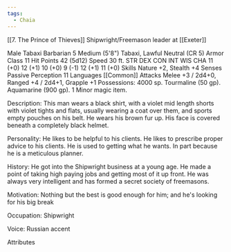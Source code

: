 ```yaml
---
tags:
  - Chaia
---
```

[[7. The Prince of Thieves]]
Shipwright/Freemason leader at [[Exeter]]

Male Tabaxi Barbarian 5
Medium (5'8") Tabaxi, Lawful Neutral (CR 5)
Armor Class 11
Hit Points 42 (5d12)
Speed 30 ft.
STR	DEX	CON	INT	WIS	CHA
11 (+0)	12 (+1)	10 (+0)	9 (-1)	12 (+1)	11 (+0)
Skills Nature +2, Stealth +4
Senses Passive Perception 11
Languages [[Common]]
Attacks Melee +3 / 2d4+0, Ranged +4 / 2d4+1, Grapple +1
Possessions: 4000 sp. Tourmaline (50 gp). Aquamarine (900 gp). 1 Minor magic item.

Description: This man wears a black shirt, with a violet mid length shorts with violet tights and flats, usually wearing a coat over them, and sports empty pouches on his belt. He wears his brown fur up. His face is covered beneath a completely black helmet.

Personality: He likes to be helpful to his clients. He likes to prescribe proper advice to his clients. He is used to getting what he wants. In part because he is a meticulous planner.

History: He got into the Shipwright business at a young age. He made a point of taking high paying jobs and getting most of it up front. He was always very intelligent and has formed a secret society of freemasons.

Motivation: Nothing but the best is good enough for him; and he's looking for his big break

Occupation: Shipwright

Voice: Russian accent

Attributes